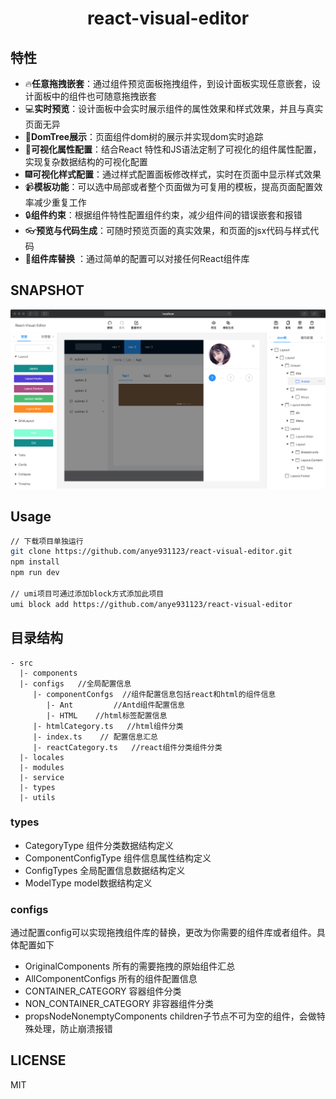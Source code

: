 <h1 align='center'>react-visual-editor</h1>

## 特性

- :fire:**任意拖拽嵌套**：通过组件预览面板拖拽组件，到设计面板实现任意嵌套，设计面板中的组件也可随意拖拽嵌套
- :computer:**实时预览**：设计面板中会实时展示组件的属性效果和样式效果，并且与真实页面无异
- :christmas_tree:**DomTree展示**：页面组件dom树的展示并实现dom实时追踪
- :gift:**可视化属性配置**：结合React 特性和JS语法定制了可视化的组件属性配置，实现复杂数据结构的可视化配置
- :fireworks:**可视化样式配置**：通过样式配置面板修改样式，实时在页面中显示样式效果
- :video_camera:**模板功能**：可以选中局部或者整个页面做为可复用的模板，提高页面配置效率减少重复工作
- :lock:**组件约束**：根据组件特性配置组件约束，减少组件间的错误嵌套和报错
- :eyeglasses:**预览与代码生成**：可随时预览页面的真实效果，和页面的jsx代码与样式代码
- :dvd:**组件库替换** ：通过简单的配置可以对接任何React组件库

## SNAPSHOT

![SNAPSHOT](./snapshot.png)


## Usage

```sh
// 下载项目单独运行
git clone https://github.com/anye931123/react-visual-editor.git
npm install 
npm run dev

// umi项目可通过添加block方式添加此项目
umi block add https://github.com/anye931123/react-visual-editor
```
## 目录结构
```
- src
  |- components
  |- configs   //全局配置信息
     |- componentConfgs  //组件配置信息包括react和html的组件信息
        |- Ant         //Antd组件配置信息
        |- HTML    //html标签配置信息
     |- htmlCategory.ts   //html组件分类
     |- index.ts    // 配置信息汇总
     |- reactCategory.ts   //react组件分类组件分类
  |- locales
  |- modules
  |- service
  |- types
  |- utils
```
### types
- CategoryType 组件分类数据结构定义
- ComponentConfigType  组件信息属性结构定义
- ConfigTypes   全局配置信息数据结构定义
- ModelType   model数据结构定义

### configs
通过配置config可以实现拖拽组件库的替换，更改为你需要的组件库或者组件。具体配置如下

- OriginalComponents 所有的需要拖拽的原始组件汇总
- AllComponentConfigs 所有的组件配置信息
- CONTAINER_CATEGORY 容器组件分类
- NON_CONTAINER_CATEGORY 非容器组件分类
- propsNodeNonemptyComponents  children子节点不可为空的组件，会做特殊处理，防止崩溃报错


## LICENSE

MIT
